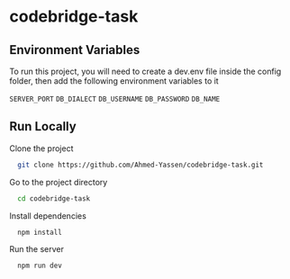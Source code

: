 # codebridge-task

## Environment Variables

To run this project, you will need to create a dev.env file inside the config folder, then add the following environment variables to it

`SERVER_PORT`
`DB_DIALECT`
`DB_USERNAME`
`DB_PASSWORD`
`DB_NAME`

## Run Locally

Clone the project

```bash
  git clone https://github.com/Ahmed-Yassen/codebridge-task.git
```

Go to the project directory

```bash
  cd codebridge-task
```

Install dependencies

```bash
  npm install
```

Run the server

```bash
  npm run dev
```
